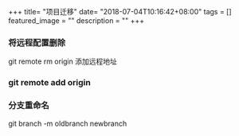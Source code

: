+++
title= "项目迁移"
date= "2018-07-04T10:16:42+08:00"
tags = []
featured_image = ""
description = ""
+++

### 将远程配置删除
git remote rm origin
添加远程地址
### git remote add origin

### 分支重命名
git branch -m oldbranch newbranch
